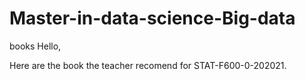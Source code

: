 # Master-in-data-science-Big-data
books
Hello,

Here are the book the teacher recomend for STAT-F600-0-202021.
